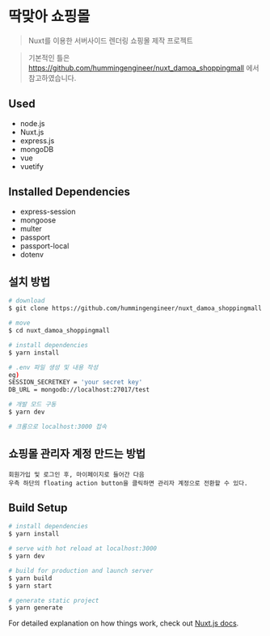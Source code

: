 # 딱맞아 쇼핑몰

> Nuxt를 이용한 서버사이드 렌더링 쇼핑몰 제작 프로젝트

> 기본적인 틀은 https://github.com/hummingengineer/nuxt_damoa_shoppingmall 에서 참고하였습니다.


## Used
- node.js
- Nuxt.js
- express.js
- mongoDB
- vue
- vuetify

## Installed Dependencies
- express-session
- mongoose
- multer
- passport
- passport-local
- dotenv

## 설치 방법

``` bash
# download
$ git clone https://github.com/hummingengineer/nuxt_damoa_shoppingmall.git

# move
$ cd nuxt_damoa_shoppingmall

# install dependencies
$ yarn install

# .env 파일 생성 및 내용 작성
eg)
SESSION_SECRETKEY = 'your secret key'
DB_URL = mongodb://localhost:27017/test

# 개발 모드 구동
$ yarn dev

# 크롬으로 localhost:3000 접속
```

## 쇼핑몰 관리자 계정 만드는 방법

```text
회원가입 및 로그인 후, 마이페이지로 들어간 다음
우측 하단의 floating action button을 클릭하면 관리자 계정으로 전환할 수 있다.
```

## Build Setup

``` bash
# install dependencies
$ yarn install

# serve with hot reload at localhost:3000
$ yarn dev

# build for production and launch server
$ yarn build
$ yarn start

# generate static project
$ yarn generate
```

For detailed explanation on how things work, check out [Nuxt.js docs](https://nuxtjs.org).
